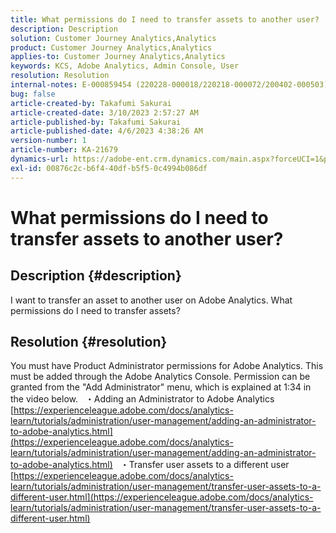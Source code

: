 ```yaml
---
title: What permissions do I need to transfer assets to another user?
description: Description
solution: Customer Journey Analytics,Analytics
product: Customer Journey Analytics,Analytics
applies-to: Customer Journey Analytics,Analytics
keywords: KCS, Adobe Analytics, Admin Console, User
resolution: Resolution
internal-notes: E-000859454 (220228-000018/220218-000072/200402-000503)
bug: false
article-created-by: Takafumi Sakurai
article-created-date: 3/10/2023 2:57:27 AM
article-published-by: Takafumi Sakurai
article-published-date: 4/6/2023 4:38:26 AM
version-number: 1
article-number: KA-21679
dynamics-url: https://adobe-ent.crm.dynamics.com/main.aspx?forceUCI=1&pagetype=entityrecord&etn=knowledgearticle&id=ea673245-efbe-ed11-83ff-6045bd006b3d
exl-id: 00876c2c-b6f4-40df-b5f5-0c4994b086df
---
```

# What permissions do I need to transfer assets to another user?

## Description {#description}

I want to transfer an asset to another user on Adobe Analytics. What permissions do I need to transfer assets?

## Resolution {#resolution}


You must have Product Administrator permissions for Adobe Analytics. This must be added through the Adobe Analytics Console. Permission can be granted from the "Add Administrator" menu, which is explained at 1:34 in the video below.
 
・Adding an Administrator to Adobe Analytics
[https://experienceleague.adobe.com/docs/analytics-learn/tutorials/administration/user-management/adding-an-administrator-to-adobe-analytics.html](https://experienceleague.adobe.com/docs/analytics-learn/tutorials/administration/user-management/adding-an-administrator-to-adobe-analytics.html)
 
・Transfer user assets to a different user
[https://experienceleague.adobe.com/docs/analytics-learn/tutorials/administration/user-management/transfer-user-assets-to-a-different-user.html](https://experienceleague.adobe.com/docs/analytics-learn/tutorials/administration/user-management/transfer-user-assets-to-a-different-user.html)
